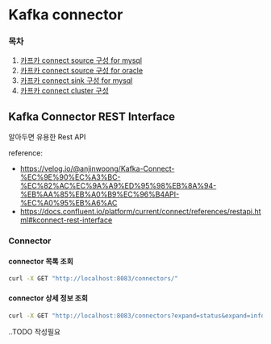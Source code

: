 # Kafka connector

### 목차
1. [카프카 connect source 구성 for mysql](/Kafka/connector/Kafka-source-connector-for-mysql.md)
1. [카프카 connect source 구성 for oracle](/Kafka/connector/Kafka-source-connector-for-oracle.md)
1. [카프카 connect sink 구성 for mysql](/Kafka/connector/Kafka-sink-connector-for-mysql.md)
1. [카프카 connect cluster 구성](/Kafka/connector/Kafka-connector-cluster.md)


## Kafka Connector REST Interface 
알아두면 유용한 Rest API 

reference:
- https://velog.io/@anjinwoong/Kafka-Connect-%EC%9E%90%EC%A3%BC-%EC%82%AC%EC%9A%A9%ED%95%98%EB%8A%94-%EB%AA%85%EB%A0%B9%EC%96%B4API-%EC%A0%95%EB%A6%AC
- https://docs.confluent.io/platform/current/connect/references/restapi.html#kconnect-rest-interface


### Connector 

#### connector 목록 조회
```sh
curl -X GET "http://localhost:8083/connectors/"
```

#### connector 상세 정보 조회
```sh
curl -X GET "http://localhost:8083/connectors?expand=status&expand=info"
```

..TODO 작성필요